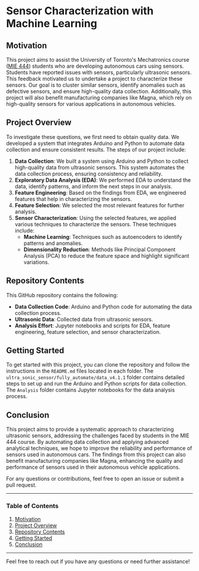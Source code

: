 # Sensor Characterization with Machine Learning

## Motivation

This project aims to assist the University of Toronto's Mechatronics course ([MIE 444](https://engineering.calendar.utoronto.ca/course/mie444h1)) students who are developing autonomous cars using sensors. Students have reported issues with sensors, particularly ultrasonic sensors. This feedback motivated us to undertake a project to characterize these sensors. Our goal is to cluster similar sensors, identify anomalies such as defective sensors, and ensure high-quality data collection. Additionally, this project will also benefit manufacturing companies like Magna, which rely on high-quality sensors for various applications in autonomous vehicles.

## Project Overview

To investigate these questions, we first need to obtain quality data. We developed a system that integrates Arduino and Python to automate data collection and ensure consistent results. The steps of our project include:

1. **Data Collection**: We built a system using Arduino and Python to collect high-quality data from ultrasonic sensors. This system automates the data collection process, ensuring consistency and reliability.
2. **Exploratory Data Analysis (EDA)**: We performed EDA to understand the data, identify patterns, and inform the next steps in our analysis.
3. **Feature Engineering**: Based on the findings from EDA, we engineered features that help in characterizing the sensors.
4. **Feature Selection**: We selected the most relevant features for further analysis.
5. **Sensor Characterization**: Using the selected features, we applied various techniques to characterize the sensors. These techniques include:
   - **Machine Learning**: Techniques such as autoencoders to identify patterns and anomalies.
   - **Dimensionality Reduction**: Methods like Principal Component Analysis (PCA) to reduce the feature space and highlight significant variations.

## Repository Contents

This GitHub repository contains the following:

- **Data Collection Code**: Arduino and Python code for automating the data collection process.
- **Ultrasonic Data**: Collected data from ultrasonic sensors.
- **Analysis Effort**: Jupyter notebooks and scripts for EDA, feature engineering, feature selection, and sensor characterization.

## Getting Started

To get started with this project, you can clone the repository and follow the instructions in the `README.md` files located in each folder. The `ultra_sonic_sensor/fully_automate/data_v4.1.1` folder contains detailed steps to set up and run the Arduino and Python scripts for data collection. The `Analysis` folder contains Jupyter notebooks for the data analysis process.

## Conclusion

This project aims to provide a systematic approach to characterizing ultrasonic sensors, addressing the challenges faced by students in the MIE 444 course. By automating data collection and applying advanced analytical techniques, we hope to improve the reliability and performance of sensors used in autonomous cars. The findings from this project can also benefit manufacturing companies like Magna, enhancing the quality and performance of sensors used in their autonomous vehicle applications.

For any questions or contributions, feel free to open an issue or submit a pull request.

---

### Table of Contents

1. [Motivation](#motivation)
2. [Project Overview](#project-overview)
3. [Repository Contents](#repository-contents)
4. [Getting Started](#getting-started)
5. [Conclusion](#conclusion)

---

Feel free to reach out if you have any questions or need further assistance!
